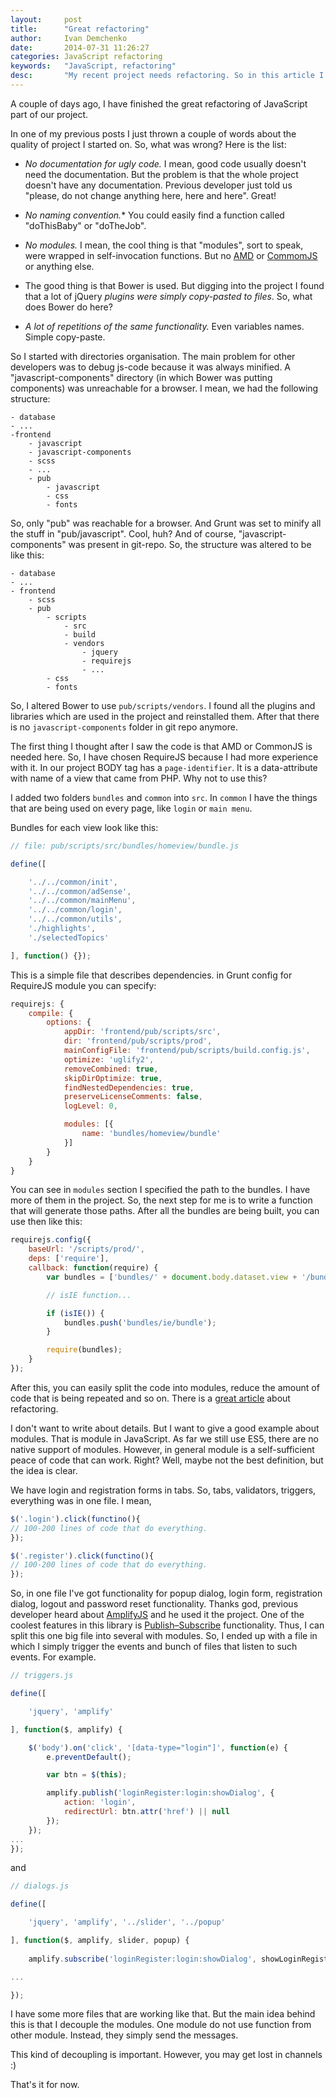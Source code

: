 ```yaml
---
layout:     post
title:      "Great refactoring"
author:     Ivan Demchenko
date:       2014-07-31 11:26:27
categories: JavaScript refactoring
keywords:   "JavaScript, refactoring"
desc:       "My recent project needs refactoring. So in this article I want to write about the problems and my experience with refactoring of JavaScript code."
---
```

A couple of days ago, I have finished the great refactoring of JavaScript part of our project.

In one of my previous posts I just thrown a couple of words about the quality of project I started on. So, what was wrong? Here is the list:

- *No documentation for ugly code.* I mean, good code usually doesn't need the documentation. But the problem is that the whole project doesn't have any documentation. Previous developer just told us "please, do not change anything here, here and here". Great!

- *No naming convention.** You could easily find a function called "doThisBaby" or "doTheJob".

- *No modules.* I mean, the cool thing is that "modules", sort to speak, were wrapped in self-invocation functions. But no [AMD](http://requirejs.org/docs/whyamd.html) or [CommomJS](http://wiki.commonjs.org/wiki/CommonJS) or anything else.

- The good thing is that Bower is used. But digging into the project I found that a lot of jQuery *plugins were simply copy-pasted to files*. So, what does Bower do here?

- *A lot of repetitions of the same functionality.* Even variables names. Simple copy-paste.

So I started with directories organisation. The main problem for other developers was to debug js-code because it was always minified. A "javascript-components" directory (in which Bower was putting components) was unreachable for a browser. I mean, we had the following structure:

```
- database
- ...
-frontend
    - javascript
    - javascript-components
    - scss
    - ...
    - pub
        - javascript
        - css
        - fonts
```

So, only "pub" was reachable for a browser. And Grunt was set to minify all the stuff in "pub/javascript". Cool, huh? And of course, "javascript-components" was present in git-repo. So, the structure was altered to be like this:

```
- database
- ...
- frontend
    - scss
    - pub
        - scripts
            - src
            - build
            - vendors
                - jquery
                - requirejs
                - ...
        - css
        - fonts
```

So, I altered Bower to use `pub/scripts/vendors`. I found all the plugins and libraries which are used in the project and reinstalled them. After that there is no `javascript-components` folder in git repo anymore.

The first thing I thought after I saw the code is that AMD or CommonJS is needed here. So, I have chosen RequireJS because I had more experience with it. In our project BODY tag has a `page-identifier`. It is a data-attribute with name of a view that came from PHP. Why not to use this?

I added two folders `bundles` and `common` into `src`. In `common` I have the things that are being used on every page, like `login` or `main menu`.

Bundles for each view look like this:

```js
// file: pub/scripts/src/bundles/homeview/bundle.js

define([

    '../../common/init',
    '../../common/adSense',
    '../../common/mainMenu',
    '../../common/login',
    '../../common/utils',
    './highlights',
    './selectedTopics'

], function() {});
```

This is a simple file that describes dependencies. in Grunt config for RequireJS module you can specify:

```js
requirejs: {
    compile: {
        options: {
            appDir: 'frontend/pub/scripts/src',
            dir: 'frontend/pub/scripts/prod',
            mainConfigFile: 'frontend/pub/scripts/build.config.js',
            optimize: 'uglify2',
            removeCombined: true,
            skipDirOptimize: true,
            findNestedDependencies: true,
            preserveLicenseComments: false,
            logLevel: 0,

            modules: [{
                name: 'bundles/homeview/bundle'
            }]
        }
    }
}
```

You can see in `modules` section I specified the path to the bundles. I have more of them in the project. So, the next step for me is to write a function that will generate those paths. After all the bundles are being built, you can use then like this:

```js
requirejs.config({
    baseUrl: '/scripts/prod/',
    deps: ['require'],
    callback: function(require) {
        var bundles = ['bundles/' + document.body.dataset.view + '/bundle'];

        // isIE function...

        if (isIE()) {
            bundles.push('bundles/ie/bundle');
        }

        require(bundles);
    }
});
```

After this, you can easily split the code into modules, reduce the amount of code that is being repeated and so on. There is a [great article](http://javascriptplayground.com/the-refactoring-tales/refactoring-tales.html) about refactoring.

I don't want to write about details. But I want to give a good example about modules. That is module in JavaScript. As far we still use ES5, there are no native support of modules. However, in general module is a self-sufficient peace of code that can work. Right? Well, maybe not the best definition, but the idea is clear.

We have login and registration forms in tabs. So, tabs, validators, triggers, everything was in one file. I mean,

```js
$('.login').click(functino(){
// 100-200 lines of code that do everything.
});

$('.register').click(functino(){
// 100-200 lines of code that do everything.
});
```

So, in one file I've got functionality for popup dialog, login form, registration dialog, logout and password reset functionality. Thanks god, previous developer heard about [AmplifyJS](http://amplifyjs.com/) and he used it the project. One of the coolest features in this library is [Publish–Subscribe](http://en.wikipedia.org/wiki/Publish%E2%80%93subscribe_pattern) functionality. Thus, I can split this one big file into several with modules. So, I ended up with a file in which I simply trigger the events and bunch of files that listen to such events. For example.

```js
// triggers.js

define([

    'jquery', 'amplify'

], function($, amplify) {

    $('body').on('click', '[data-type="login"]', function(e) {
        e.preventDefault();

        var btn = $(this);

        amplify.publish('loginRegister:login:showDialog', {
            action: 'login',
            redirectUrl: btn.attr('href') || null
        });
    });
...
});
```

and

```js
// dialogs.js

define([

    'jquery', 'amplify', '../slider', '../popup'

], function($, amplify, slider, popup) {
 
    amplify.subscribe('loginRegister:login:showDialog', showLoginRegisterDialog);

...

});
```

I have some more files that are working like that. But the main idea behind this is that I decouple the modules. One module do not use function from other module. Instead, they simply send the messages.

This kind of decoupling is important. However, you may get lost in channels :)

That's it for now.